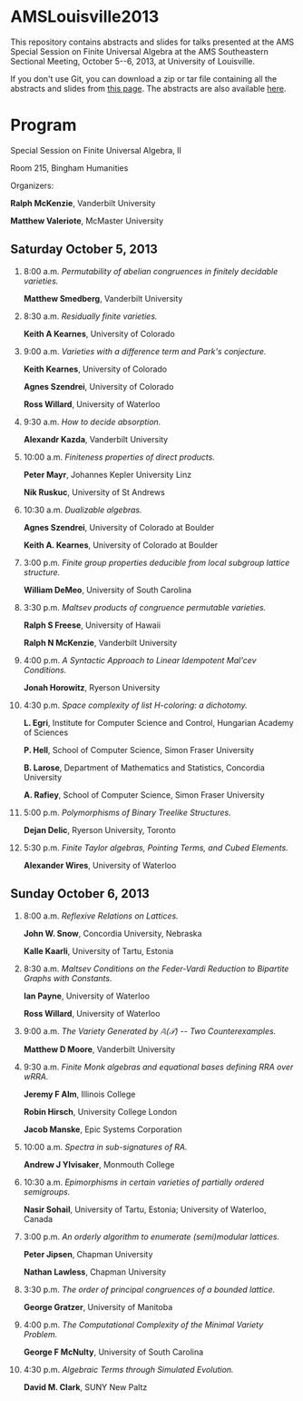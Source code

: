 AMSLouisville2013
=================
This repository contains abstracts and slides for talks presented at the AMS Special Session on Finite Universal Algebra at the AMS Southeastern Sectional Meeting, October 5--6, 2013, at University of Louisville.

If you don't use Git, you can download a zip or tar file containing all the abstracts and slides from [this page](http://universalalgebra.github.io/AMSLouisville2013/).  The abstracts are also available [here](http://universalalgebra.wordpress.com/meetings/ams-special-session-on-finite-universal-algebra/).

Program
=======
Special Session on Finite Universal Algebra, II

Room 215, Bingham Humanities

Organizers: 

**Ralph McKenzie**,  Vanderbilt University

**Matthew Valeriote**,  McMaster University


Saturday October 5, 2013
------------------------
1.  8:00 a.m. *Permutability of abelian congruences in finitely decidable varieties.* 
    
    **Matthew Smedberg**, Vanderbilt University 

2.  8:30 a.m. *Residually finite varieties.* 

    **Keith A Kearnes**, University of Colorado

3.  9:00 a.m. *Varieties with a difference term and Park's conjecture.* 

    **Keith Kearnes**, University of Colorado

    **Agnes Szendrei**, University of Colorado

    **Ross Willard**, University of Waterloo

4.  9:30 a.m. *How to decide absorption.* 

    **Alexandr Kazda**, Vanderbilt University

5.  10:00 a.m. *Finiteness properties of direct products.*

    **Peter Mayr**, Johannes Kepler University Linz

    **Nik Ruskuc**, University of St Andrews

6.  10:30 a.m. *Dualizable algebras.*

    **Agnes Szendrei**, University of Colorado at Boulder

    **Keith A. Kearnes**, University of Colorado at Boulder

7.  3:00 p.m. *Finite group properties deducible from local subgroup lattice structure.*

    **William DeMeo**, University of South Carolina

8.  3:30 p.m. *Maltsev products of congruence permutable varieties.*

    **Ralph S Freese**, University of Hawaii

    **Ralph N McKenzie**, Vanderbilt University

9.  4:00 p.m. *A Syntactic Approach to Linear Idempotent Mal'cev Conditions.*

    **Jonah Horowitz**, Ryerson University

10. 4:30 p.m. *Space complexity of list H-coloring: a dichotomy.* 

    **L. Egri**,  Institute for Computer Science and Control, Hungarian Academy of Sciences

    **P. Hell**,  School of Computer Science, Simon Fraser University

    **B. Larose**,  Department of Mathematics and Statistics, Concordia University 

    **A. Rafiey**,  School of Computer Science, Simon Fraser University 

10. 5:00 p.m. *Polymorphisms of Binary Treelike Structures.* 

    **Dejan Delic**,  Ryerson University, Toronto

10. 5:30 p.m. *Finite Taylor algebras, Pointing Terms, and Cubed Elements.* 

    **Alexander Wires**,  University of Waterloo


Sunday October 6, 2013
----------------------
1. 8:00 a.m. *Reflexive Relations on Lattices.* 

    **John W. Snow**,  Concordia University, Nebraska 

    **Kalle Kaarli**,  University of Tartu, Estonia

10. 8:30 a.m. *Maltsev Conditions on the Feder-Vardi Reduction to Bipartite Graphs with Constants.* 

    **Ian Payne**,  University of Waterloo

    **Ross Willard**,  University of Waterloo

10. 9:00 a.m. *The Variety Generated by $\mathbb{A}(\mathcal{T})$ -- Two Counterexamples.* 

    **Matthew D Moore**,  Vanderbilt University

10. 9:30 a.m. *Finite Monk algebras and equational bases defining RRA over wRRA.* 

    **Jeremy F Alm**,  Illinois College

    **Robin Hirsch**,  University College London

    **Jacob Manske**,  Epic Systems Corporation

10. 10:00 a.m. *Spectra in sub-signatures of RA.* 

    **Andrew J Ylvisaker**,  Monmouth College

10. 10:30 a.m. *Epimorphisms in certain varieties of partially ordered semigroups.* 

    **Nasir Sohail**,  University of Tartu, Estonia; University of Waterloo, Canada

10. 3:00 p.m. *An orderly algorithm to enumerate (semi)modular lattices.* 

    **Peter Jipsen**,  Chapman University

    **Nathan Lawless**,  Chapman University

10. 3:30 p.m. *The order of principal congruences of a bounded lattice.* 

    **George Gratzer**,  University of Manitoba

10. 4:00 p.m. *The Computational Complexity of the Minimal Variety Problem.* 

    **George F McNulty**,  University of South Carolina

10. 4:30 p.m. *Algebraic Terms through Simulated Evolution.* 

    **David M. Clark**,  SUNY New Paltz
